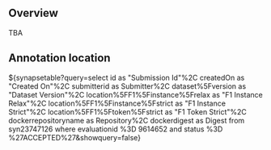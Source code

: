 ## Overview

TBA

## Annotation location

<!-- markdownlint-disable-next-line line-length -->
${synapsetable?query=select id as "Submission Id"%2C createdOn as "Created
On"%2C submitterid as Submitter%2C dataset%5Fversion as "Dataset Version"%2C
location%5FF1%5Finstance%5Frelax  as "F1 Instance Relax"%2C
location%5FF1%5Finstance%5Fstrict as "F1 Instance Strict"%2C
location%5FF1%5Ftoken%5Fstrict as "F1 Token Strict"%2C dockerrepositoryname as
Repository%2C dockerdigest as Digest  from  syn23747126 where evaluationid %3D
9614652 and status %3D %27ACCEPTED%27&showquery=false}
